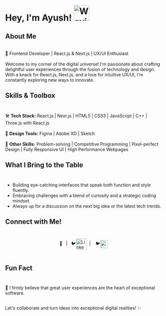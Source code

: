 # Hey, I'm Ayush! <img src="https://raw.githubusercontent.com/MartinHeinz/MartinHeinz/master/wave.gif" alt="Waving Hand" width="50" height="50">


## About Me<br/>
<br/>
🚀 Frontend Developer | React.js & Next.js | UX/UI Enthusiast <br/>
<br/>
Welcome to my corner of the digital universe! I'm passionate about crafting delightful user experiences through the fusion of technology and design. With a knack for React.js, Next.js, and a love for intuitive UX/UI, I'm constantly exploring new ways to innovate.

## Skills & Toolbox<br/><br/>

🛠️ **Tech Stack:** React.js | Next.js | HTML5 | CSS3 | JavaScript | C++ | Three.js with React.js <br/><br/>
🎨 **Design Tools:** Figma | Adobe XD | Sketch <br/><br/>
🔧 **Other Skills:** Problem-solving | Competitive Programming | Pixel-perfect Design | Fully Responsive UI | High Performance Webpages

## What I Bring to the Table<br/><br/>

- Building eye-catching interfaces that speak both function and style fluently.
- Embracing challenges with a blend of curiosity and a strategic coding mindset.
- Always up for a discussion on the next big idea or the latest tech trends.

## Connect with Me!<br/><br/>

<div style="display:flex;align-items:center; justify-content:center">
  🔗 &nbsp; | &nbsp;&nbsp;🐦 <a href="https://www.linkedin.com/in/ayush-mishra-033430210/"><img src="https://static-00.iconduck.com/assets.00/linkedin-icon-2048x2048-ya5g47j2.png" alt="LinkedIn" width="35" height="35"/></a>&nbsp; | &nbsp;&nbsp; 🐦 <a href="ayushmishra22234@gmail.com"><img src="https://static-00.iconduck.com/assets.00/gmail-icon-1024x1024-09wrt8am.png" alt="LinkedIn" width="25" height="25"></a>
</div>
<br/>

## Fun Fact<br/> <br/>

🌟 I firmly believe that great user experiences are the heart of exceptional software.<br/><br/>

Let's collaborate and turn ideas into exceptional digital realities! ✨
